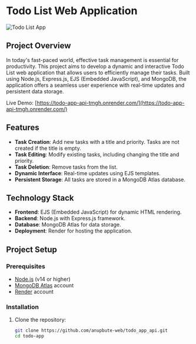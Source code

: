# Todo List Web Application

![Todo List App](https://todo-app-api-tmgh.onrender.com/images/todo-app-screenshot.png)

## Project Overview

In today's fast-paced world, effective task management is essential for productivity. This project aims to develop a dynamic and interactive Todo List web application that allows users to efficiently manage their tasks. Built using Node.js, Express.js, EJS (Embedded JavaScript), and MongoDB, the application offers a seamless user experience with real-time updates and persistent data storage.

Live Demo: [https://todo-app-api-tmgh.onrender.com/](https://todo-app-api-tmgh.onrender.com/)

## Features

- **Task Creation**: Add new tasks with a title and priority. Tasks are not created if the title is empty.
- **Task Editing**: Modify existing tasks, including changing the title and priority.
- **Task Deletion**: Remove tasks from the list.
- **Dynamic Interface**: Real-time updates using EJS templates.
- **Persistent Storage**: All tasks are stored in a MongoDB Atlas database.

## Technology Stack

- **Frontend**: EJS (Embedded JavaScript) for dynamic HTML rendering.
- **Backend**: Node.js with Express.js framework.
- **Database**: MongoDB Atlas for data storage.
- **Deployment**: Render for hosting the application.

## Project Setup

### Prerequisites

- [Node.js](https://nodejs.org/) (v14 or higher)
- [MongoDB Atlas](https://www.mongodb.com/cloud/atlas) account
- [Render](https://render.com/) account

### Installation

1. Clone the repository:

   ```bash
   git clone https://github.com/anupbute-web/todo_app_api.git
   cd todo-app
